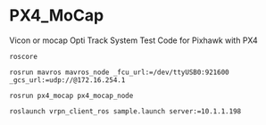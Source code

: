 # PX4_MoCap
Vicon or mocap Opti Track System Test Code for Pixhawk with PX4

```shell
roscore

rosrun mavros mavros_node _fcu_url:=/dev/ttyUSB0:921600 _gcs_url:=udp://@172.16.254.1

rosrun px4_mocap px4_mocap_node

roslaunch vrpn_client_ros sample.launch server:=10.1.1.198

```
